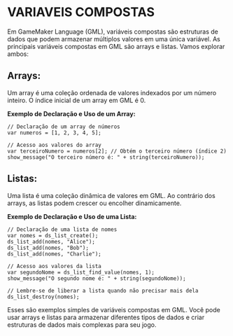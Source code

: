 # VARIAVEIS COMPOSTAS
Em GameMaker Language (GML), variáveis compostas são estruturas de dados que podem armazenar múltiplos valores em uma única variável. As principais variáveis compostas em GML são arrays e listas. Vamos explorar ambos:

## Arrays:
Um array é uma coleção ordenada de valores indexados por um número inteiro. O índice inicial de um array em GML é 0.

**Exemplo de Declaração e Uso de um Array:**

```gml
// Declaração de um array de números
var numeros = [1, 2, 3, 4, 5];

// Acesso aos valores do array
var terceiroNumero = numeros[2]; // Obtém o terceiro número (índice 2)
show_message("O terceiro número é: " + string(terceiroNumero));
```

## Listas:
Uma lista é uma coleção dinâmica de valores em GML. Ao contrário dos arrays, as listas podem crescer ou encolher dinamicamente.

**Exemplo de Declaração e Uso de uma Lista:**

```gml
// Declaração de uma lista de nomes
var nomes = ds_list_create();
ds_list_add(nomes, "Alice");
ds_list_add(nomes, "Bob");
ds_list_add(nomes, "Charlie");

// Acesso aos valores da lista
var segundoNome = ds_list_find_value(nomes, 1);
show_message("O segundo nome é: " + string(segundoNome));

// Lembre-se de liberar a lista quando não precisar mais dela
ds_list_destroy(nomes);
```

Esses são exemplos simples de variáveis compostas em GML. Você pode usar arrays e listas para armazenar diferentes tipos de dados e criar estruturas de dados mais complexas para seu jogo.

